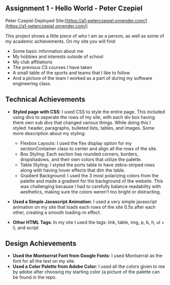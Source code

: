 Assignment 1 - Hello World - Peter Czepiel
---

Peter Czepiel
Deployed Site:[https://a1-peterczepiel.onrender.com/](https://a1-peterczepiel.onrender.com/)

This project shows a little piece of who I am as a person, as well as some of my academic achievements. On my site you will find:
- Some basic information about me
- My hobbies and interests outside of school
- My club affiliations
- The previous CS courses I have taken
- A small table of the sports and teams that I like to follow
- And a picture of the team I worked as a part of during my software engineering class.

## Technical Achievements
- **Styled page with CSS**: I used CSS to style the entire page. This included using divs to seperate the rows of my site, with each div box having there own sub divs that changed various things. While doing this I styled: header, paragraphs, bulleted lists, tables, and images. Some more description about my styling:
    - Flexbox Layouts: I used the flex display option for my sectionContainer class to center and align all the rows of the site.
    - Box Styling: Each section has rounded corners, borders, dropshadows, and their own colors that utilize the palette.
    - Table Styling: I styled the ports table to have zebra-striped rows along with having hover effects that dim the table.
    - Gradient Background: I used the 3 most polarizing colors from the palette and made a gradient for the background of the website.
This was challenging because I had to carefully balance readability with aesthetics, making sure the colors weren’t too bright or distracting.

- **Used a Simple Javascript Animation**: I used a very simple javascript animation on my site that loads each rows of the site 0.5s after each other, creating a smooth loading-in effect.
- **Other HTML Tags**: In my site I used the tags: link, table, img, p, b, h, ul + li, and script

## Design Achievements
- **Used the Montserrat Font from Google Fonts**: I used Montserrat as the font for all the text on my site.
- **Used a Color Palette from Adobe Color**: I used all the colors given to me by adobe after choosing my starting color (a picture of the palette can be found in the repo.
